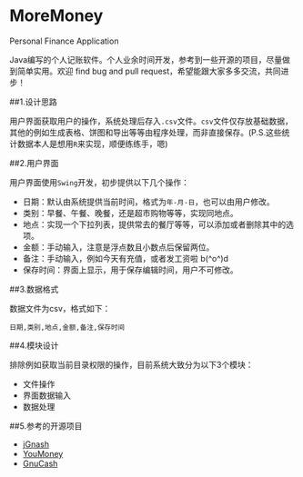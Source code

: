 MoreMoney
=========

Personal Finance Application

Java编写的个人记账软件。个人业余时间开发，参考到一些开源的项目，尽量做到简单实用。欢迎 find bug and pull request，希望能跟大家多多交流，共同进步！

##1.设计思路

用户界面获取用户的操作，系统处理后存入`.csv`文件。`csv`文件仅存放基础数据，其他的例如生成表格、饼图和导出等等由程序处理，而非直接保存。(P.S.这些统计数据本人是想用`R`来实现，顺便练练手，嗯)

##2.用户界面

用户界面使用`Swing`开发，初步提供以下几个操作：
* 日期：默认由系统提供当前时间，格式为`年-月-日`，也可以由用户修改。
* 类别：早餐、午餐、晚餐，还是超市购物等等，实现同地点。
* 地点：实现一个下拉列表，提供常去的餐厅等等，可以添加或者删除其中的选项。
* 金额：手动输入，注意是浮点数且小数点后保留两位。
* 备注：手动输入，例如今天有充值，或者发工资啦 b(^o^)d
* 保存时间：界面上显示，用于保存编辑时间，用户不可修改。

##3.数据格式

数据文件为csv，格式如下：
```csv
日期,类别,地点,金额,备注,保存时间
```

##4.模块设计

排除例如获取当前目录权限的操作，目前系统大致分为以下3个模块：
* 文件操作
* 界面数据输入
* 数据处理

##5.参考的开源项目

* [jGnash](http://sourceforge.net/projects/jgnash/)
* [YouMoney](https://code.google.com/p/youmoney/)
* [GnuCash](http://www.gnucash.org/)